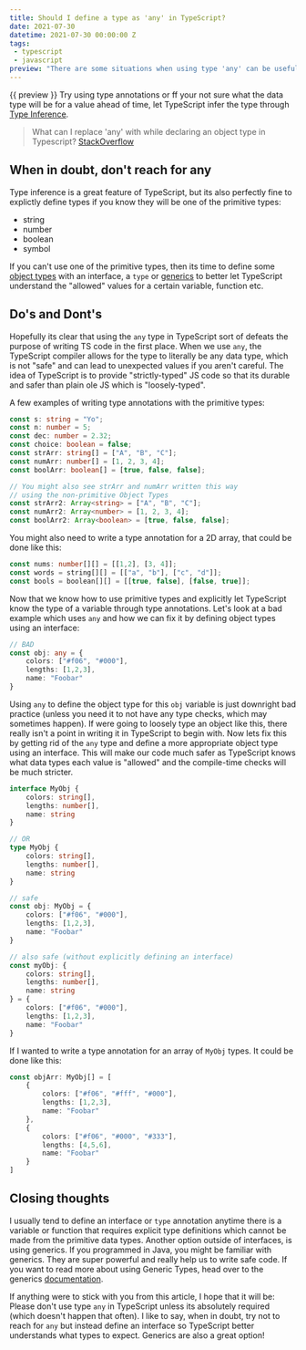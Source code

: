 ```yaml
---
title: Should I define a type as 'any' in TypeScript?
date: 2021-07-30
datetime: 2021-07-30 00:00:00 Z
tags:
 - typescript
 - javascript
preview: "There are some situations when using type 'any' can be useful. But usually it is best to define a type annotation or let TypeScript infer the variables type for you through type inference."
---
```


{{ preview }} Try using type annotations or ff your not sure what the data type will be for a value ahead of time, let TypeScript infer the type through [Type Inference][1].

> What can I replace 'any' with while declaring an object type in Typescript? [StackOverflow](https://stackoverflow.com/questions/66594670/what-can-i-replace-any-with-while-declaring-an-object-type-in-typescript/66595023#66595023)


<h2 class="post-heading">When in doubt, don't reach for any</h2>

Type inference is a great feature of TypeScript, but its also perfectly fine to explictly define types if you know they will be one of the primitive types:

- string
- number
- boolean
- symbol

If you can't use one of the primitive types, then its time to define some [object types](https://www.typescriptlang.org/docs/handbook/2/objects.html) with an interface, a `type` or [generics](https://www.typescriptlang.org/docs/handbook/2/generics.html) to better let TypeScript understand the "allowed" values for a certain variable, function etc.

<h2 class="post-heading">Do's and Dont's</h2>

Hopefully its clear that using the `any` type in TypeScript sort of defeats the purpose of writing TS code in the first place. When we use `any`, the TypeScript compiler allows for the type to literally be any data type, which is not "safe" and can lead to unexpected values if you aren't careful. The idea of TypeScript is to provide "strictly-typed" JS code so that its durable and safer than plain ole JS which is "loosely-typed".

A few examples of writing type annotations with the primitive types:

```ts
const s: string = "Yo";
const n: number = 5;
const dec: number = 2.32;
const choice: boolean = false;
const strArr: string[] = ["A", "B", "C"];
const numArr: number[] = [1, 2, 3, 4];
const boolArr: boolean[] = [true, false, false];

// You might also see strArr and numArr written this way
// using the non-primitive Object Types
const strArr2: Array<string> = ["A", "B", "C"];
const numArr2: Array<number> = [1, 2, 3, 4];
const boolArr2: Array<boolean> = [true, false, false];
```

You might also need to write a type annotation for a 2D array, that could be done like this:

```ts
const nums: number[][] = [[1,2], [3, 4]];
const words = string[][] = [["a", "b"], ["c", "d"]];
const bools = boolean[][] = [[true, false], [false, true]];
```

Now that we know how to use primitive types and explicitly let TypeScript know the type of a variable through type annotations. Let's look at a bad example which uses `any` and how we can fix it by defining object types using an interface:

```ts
// BAD
const obj: any = {
    colors: ["#f06", "#000"],
    lengths: [1,2,3],
    name: "Foobar"
}
```

Using `any` to define the object type for this `obj` variable is just downright bad practice (unless you need it to not have any type checks, which may sometimes happen). If were going to loosely type an object like this, there really isn't a point in writing it in TypeScript to begin with. Now lets fix this by getting rid of the `any` type and define a more appropriate object type using an interface. This will make our code much safer as TypeScript knows what data types each value is "allowed" and the compile-time checks will be much stricter.

```ts
interface MyObj {
    colors: string[],
    lengths: number[],
    name: string
}

// OR
type MyObj {
    colors: string[],
    lengths: number[],
    name: string
}

// safe
const obj: MyObj = {
    colors: ["#f06", "#000"],
    lengths: [1,2,3],
    name: "Foobar"
}
```

```ts
// also safe (without explicitly defining an interface)
const myObj: {
    colors: string[],
    lengths: number[],
    name: string
} = {
    colors: ["#f06", "#000"],
    lengths: [1,2,3],
    name: "Foobar"
}
```

If I wanted to write a type annotation for an array of `MyObj` types. It could be done like this:

```ts
const objArr: MyObj[] = [
    {
        colors: ["#f06", "#fff", "#000"],
        lengths: [1,2,3],
        name: "Foobar"
    },
    {
        colors: ["#f06", "#000", "#333"],
        lengths: [4,5,6],
        name: "Foobar"
    }
]
```

<h2 class="post-heading">Closing thoughts</h2>

I usually tend to define an interface or `type` annotation anytime there is a variable or function that requires explicit type definitions which cannot be made from the primitive data types. Another option outside of interfaces, is using generics. If you programmed in Java, you might be familiar with generics. They are super powerful and really help us to write safe code. If you want to read more about using Generic Types, head over to the generics [documentation](https://www.typescriptlang.org/docs/handbook/2/generics.html). 

If anything were to stick with you from this article, I hope that it will be: Please don't use type `any` in TypeScript unless its absolutely required (which doesn't happen that often). I like to say, when in doubt, try not to reach for `any` but instead define an interface so TypeScript better understands what types to expect. Generics are also a great option!

[1]: https://www.typescriptlang.org/docs/handbook/type-inference.html